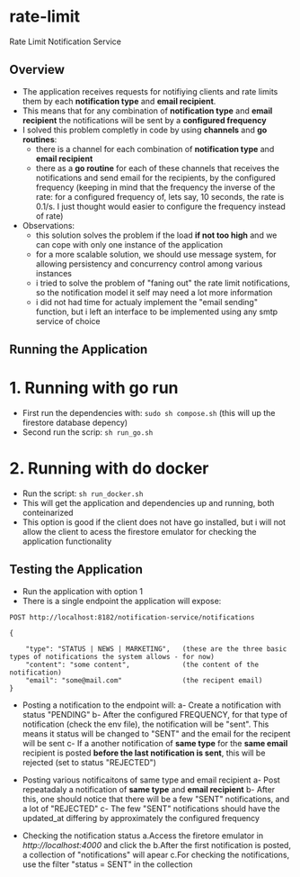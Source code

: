 # rate-limit
Rate Limit Notification Service


## Overview
- The application receives requests for notifiying clients and rate limits them by each **notification type** and **email recipient**.
- This means that for any combination of **notification type** and **email recipient** the notifications will be sent by a **configured frequency** 
- I solved this problem completly in code by using **channels** and **go routines**: 
   - there is a channel for each combination of **notification type** and **email recipient**
   - there as a **go routine** for each of these channels that receives the notifications and send email for the recipients, by the configured frequency (keeping in mind that the frequency the inverse of the rate: for a configured frequency of, lets say, 10 seconds, the rate is 0.1/s. I just thought would easier to configure the frequency instead of rate)
- Observations: 
    - this solution solves the problem if the load **if not too high** and we can cope with only one instance of the application
    - for a more scalable solution, we should use message system, for allowing persistency and concurrency control among various instances
    - i tried to solve the problem of "faning out" the rate limit notifications, so the notification model it self may need a lot more information
    - i did not had time for actualy implement the "email sending" function, but i left an interface to be implemented using any smtp service of choice


## Running the Application

# 1. Running with go run
- First run the dependencies with:
`sudo sh compose.sh` 
(this will up the firestore database depency)
- Second run the scrip:
`sh run_go.sh` 


# 2. Running with do docker
- Run the script:
`sh run_docker.sh`
- This will get the application and dependencies up and running, both conteinarized
- This option is good if the client does not have go installed, but i will not allow the client to acess the firestore emulator for checking the application functionality

## Testing the Application
- Run the application with option 1
- There is a single endpoint the application will expose:

```
POST http://localhost:8182/notification-service/notifications

{

    "type": "STATUS | NEWS | MARKETING",   (these are the three basic types of notifications the system allows - for now)
    "content": "some content",             (the content of the notification)
    "email": "some@mail.com"               (the recipent email)
}

```

- Posting a notification to the endpoint will:
  a- Create a notification with status "PENDING" 
  b- After the configured FREQUENCY, for that type of notification (check the env file), the notification will be "sent". This means it status will be changed to "SENT" and the email for the recipent will be sent
  c- If a another notification of **same type** for the **same email** recipient is posted **before the last notification is sent**, this will be rejected (set to status "REJECTED")

- Posting various notificaitons of same type and email recipient
  a- Post repeatadaly a notification of **same type** and **email recipient**
  b- After this, one should notice that there will be a few "SENT" notifications, and a lot of "REJECTED"
  c- The few "SENT" notifications should have the updated_at differing by approximately the configured frequency

- Checking the notification status
  a.Access the firetore emulator in  *http://localhost:4000* and click the
  b.After the first notification is posted, a collection of "notifications" will apear
  c.For checking the notifications, use the filter "status = SENT" in the collection
